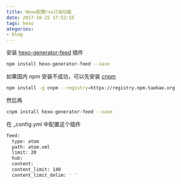 ```yaml
---
title: Hexo配置rss订阅功能
date: 2017-10-25 17:52:55
tags: hexo
ategories: 
- blog
---
```


安装 [hexo-generator-feed](https://github.com/hexojs/hexo-generator-feed) 插件

```bash
npm install hexo-generator-feed --save
```

如果国内 npm 安装不成功，可以先安装 [cnpm](https://npm.taobao.org/)

```bash
npm install -g cnpm --registry=https://registry.npm.taobao.org
```

然后再

```bash
cnpm install hexo-generator-feed --save
```

在 _config.yml 中配置这个插件

```bash
feed:
  type: atom
  path: atom.xml
  limit: 20
  hub:
  content:
  content_limit: 140
  content_limit_delim: ' '
```
